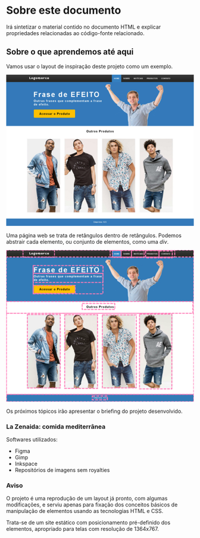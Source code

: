 # Sobre este documento

Irá sintetizar o material contido no documento HTML e explicar propriedades relacionadas ao código-fonte relacionado.

## Sobre o que aprendemos até aqui

Vamos usar o layout de inspiração deste projeto como um exemplo.

![Layout proposto](./assets/images/inspiration-layout.jpg)

Uma página web se trata de retângulos dentro de retângulos. Podemos abstrair cada elemento, ou conjunto de elementos, como uma *div*.

![Divs do layout proposto](./assets/images/inspiration-layout-divs.svg)

Os próximos tópicos irão apresentar o briefing do projeto desenvolvido.

### La Zenaida: comida mediterrânea

Softwares utilizados:

- Figma
- Gimp
- Inkspace
- Repositórios de imagens sem royalties

### Aviso

O projeto é uma reprodução de um layout já pronto, com algumas modificações, e serviu apenas para fixação dos conceitos básicos de manipulação de elementos usando as tecnologias HTML e CSS.

Trata-se de um site estático com posicionamento pré-definido dos elementos, apropriado para telas com resolução de 1364x767.
